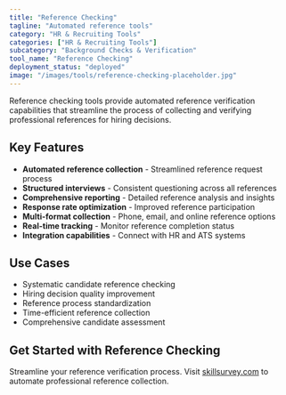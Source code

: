 ```yaml
---
title: "Reference Checking"
tagline: "Automated reference tools"
category: "HR & Recruiting Tools"
categories: ["HR & Recruiting Tools"]
subcategory: "Background Checks & Verification"
tool_name: "Reference Checking"
deployment_status: "deployed"
image: "/images/tools/reference-checking-placeholder.jpg"
---
```

Reference checking tools provide automated reference verification capabilities that streamline the process of collecting and verifying professional references for hiring decisions.

## Key Features

- **Automated reference collection** - Streamlined reference request process
- **Structured interviews** - Consistent questioning across all references
- **Comprehensive reporting** - Detailed reference analysis and insights
- **Response rate optimization** - Improved reference participation
- **Multi-format collection** - Phone, email, and online reference options
- **Real-time tracking** - Monitor reference completion status
- **Integration capabilities** - Connect with HR and ATS systems

## Use Cases

- Systematic candidate reference checking
- Hiring decision quality improvement
- Reference process standardization
- Time-efficient reference collection
- Comprehensive candidate assessment

## Get Started with Reference Checking

Streamline your reference verification process. Visit [skillsurvey.com](https://www.skillsurvey.com) to automate professional reference collection.
